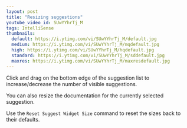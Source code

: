 ```yaml
---
layout: post
title: "Resizing suggestions"
youtube_video_id: SUwYYhrTj_M
tags: IntelliSense
thumbnails:
  default: https://i.ytimg.com/vi/SUwYYhrTj_M/default.jpg
  medium: https://i.ytimg.com/vi/SUwYYhrTj_M/mqdefault.jpg
  high: https://i.ytimg.com/vi/SUwYYhrTj_M/hqdefault.jpg
  standard: https://i.ytimg.com/vi/SUwYYhrTj_M/sddefault.jpg
  maxres: https://i.ytimg.com/vi/SUwYYhrTj_M/maxresdefault.jpg
---
```


Click and drag on the bottom edge of the suggestion list to increase/decrease the number of visible suggestions. 

You can also resize the documentation for the currently selected suggestion. 

Use the `Reset Suggest Widget Size` command to reset the sizes back to their defaults.

